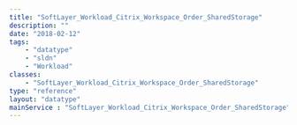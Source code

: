 ```yaml
---
title: "SoftLayer_Workload_Citrix_Workspace_Order_SharedStorage"
description: ""
date: "2018-02-12"
tags:
    - "datatype"
    - "sldn"
    - "Workload"
classes:
    - "SoftLayer_Workload_Citrix_Workspace_Order_SharedStorage"
type: "reference"
layout: "datatype"
mainService : "SoftLayer_Workload_Citrix_Workspace_Order_SharedStorage"
---
```

